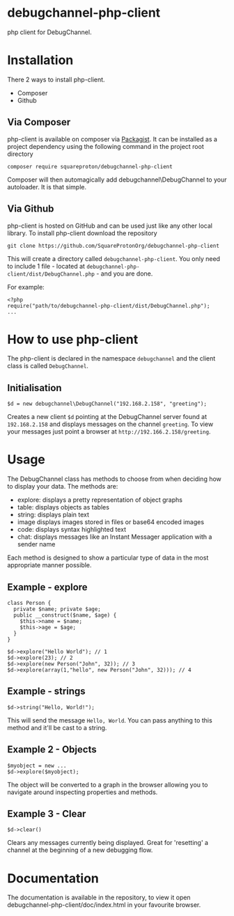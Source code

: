 debugchannel-php-client
=======================

php client for DebugChannel.

Installation
============

There 2 ways to install php-client.
- Composer
- Github

Via Composer
------------

php-client is available on composer via [Packagist](https://packagist.org/).
It can be installed as a project dependency using the following command in the project root directory
```
composer require squareproton/debugchannel-php-client
```

Composer will then automagically add debugchannel\DebugChannel to your autoloader. It is that simple.


Via Github
----------

php-client is hosted on GitHub and can be used just like any other local library.
To install php-client download the repository
```
git clone https://github.com/SquareProtonOrg/debugchannel-php-client
```
This will create a directory called `debugchannel-php-client`. You only need to include 1 file - located at `debugchannel-php-client/dist/DebugChannel.php` - and you are done.

For example:
```
<?php
require("path/to/debugchannel-php-client/dist/DebugChannel.php");
...
```

How to use php-client
=====================

The php-client is declared in the namespace `debugchannel` and the client class is called `DebugChannel`.

Initialisation
--------------

```
$d = new debugchannel\DebugChannel("192.168.2.158", "greeting");
```
Creates a new client `$d` pointing at the DebugChannel server found at `192.168.2.158` and displays messages on the channel `greeting`. To view your messages just point a browser at `http://192.166.2.158/greeting`.

Usage
=====

The DebugChannel class has methods to choose from when deciding how to display your data.
The methods are:
- explore: displays a pretty representation of object graphs
- table: displays objects as tables
- string: displays plain text
- image displays images stored in files or base64 encoded images
- code: displays syntax highlighted text
- chat: displays messages like an Instant Messager application with a sender name

Each method is designed to show a particular type of data in the most appropriate manner possible.

Example - explore
-----------------
```
class Person {
  private $name; private $age;
  public __construct($name, $age) {
    $this->name = $name;
    $this->age = $age;
  }
}

$d->explore("Hello World"); // 1
$d->explore(23); // 2
$d->explore(new Person("John", 32)); // 3
$d->explore(array(1,"hello", new Person("John", 32))); // 4
```


Example - strings
-------------------
```
$d->string("Hello, World!");
```
This will send the message `Hello, World`. You can pass anything to this method and it'll be cast to a string.

Example 2 - Objects
-------------------
```
$myobject = new ...
$d->explore($myobject);
```
The object will be converted to a graph in the browser allowing you to navigate around inspecting properties and methods.


Example 3 - Clear
-----------------
```
$d->clear()
````
Clears any messages currently being displayed. Great for 'resetting' a channel at the beginning of a new debugging flow.

Documentation
=============
The documentation is available in the repository, to view it open debugchannel-php-client/doc/index.html in your favourite browser.

